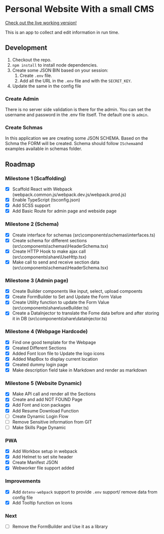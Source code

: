 # Personal Website With a small CMS

[Check out the live working version!](https://somsekhardash.netlify.app/)

This is an app to collect and edit information in run time.

## Development

1. Checkout the repo.
1. `npm install` to install node dependencies.
1. Create some JSON BIN based on your session:
   1. Create `.env` file.
   1. Add all the URL in the `.env` file and with the `SECRET_KEY`.
1. Update the same in the config file

### Create Admin

There is no server side validation is there for the admin.
You can set the username and password in the .env file itself.
The default one is `admin`.

### Create Schmas

In this application we are creating some JSON SCHEMA.
Based on the Schma the FORM will be created.
Schema should follow `ISchema`and examples available in schemas folder.

## Roadmap

### Milestone 1 (Scaffolding)

- [x] Scaffold React with Webpack (webpack.common.js/webpack.dev.js/webpack.prod.js)
- [x] Enable TypeScript (tsconfig.json)
- [x] Add SCSS support
- [x] Add Basic Route for admin page and webside page

### Milestone 2 (Schema)

- [x] Create interface for schemas (src\components\schemas\interfaces.ts)
- [x] Create schema for different sections (src\components\schemas\HeaderSchema.tsx)
- [x] Create HTTP Hook to make ajax call (src\components\share\UseHttp.tsx)
- [x] Make call to send and receive section data (src\components\schemas\HeaderSchema.tsx)

### Milestone 3 (Admin page)

- [x] Create Builder components like input, select, upload compoents
- [x] Create FormBuilder to Set and Update the Form Value
- [x] Create Utility function to update the Form Value (src\components\share\useBuilder.ts)
- [x] Create a DataInjector to translate the Fome data before and after storing it in DB (src\components\share\dataInjector.ts)

### Milestone 4 (Webpage Hardcode)

- [x] Find one good template for the Webpage
- [x] Created Different Sections
- [x] Added Font Icon file to Update the logo icons
- [x] Added MapBox to display current location
- [x] Created dummy login page
- [x] Make description field take in Markdown and render as markdown

### Milestone 5 (Website Dynamic)

- [x] Make API call and render all the Sections
- [x] Create and add NOT FOUND Page
- [x] Add Font and icon packages
- [x] Add Resume Download Function
- [ ] Create Dynamic Login Flow
- [ ] Remove Sensitive information from GIT
- [ ] Make Skills Page Dynamic

### PWA

- [x] Add Workbox setup in webpack
- [x] Add Helmet to set site header
- [x] Create Manifest JSON
- [x] Webworker file support added

### Improvements

- [x] Add `dotenv-webpack` support to provide `.env` support/ remove data from config file
- [x] Add Tooltip function on Icons

### Next

- [ ] Remove the FormBuilder and Use it as a library
